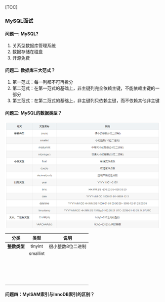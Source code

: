 [TOC]

### MySQL面试

#### 问题一: MySQL?

1.  关系型数据库管理系统
2.  数据存储在磁盘
3.  开源免费

#### 问题二: 数据库三大范式？

1.  第一范式：每一列都不可再拆分
2.  第二范式：在第一范式的基础上，非主键列完全依赖主键，不能依赖主键的一部分
3.  第三范式：在第二范式的基础上，非主键列只依赖主键，而不依赖其他非主键

#### 问题三: MySQL的数据类型？

![640](images/640.png)

|     分类     |   类型   |       说明        |
| :----------: | :------: | :---------------: |
| **整数类型** | tinyint  | 很小整数8位二进制 |
|              | smallint |                   |
|              |          |                   |
|              |          |                   |
|              |          |                   |
|              |          |                   |
|              |          |                   |
|              |          |                   |
|              |          |                   |
|              |          |                   |
|              |          |                   |
|              |          |                   |
|              |          |                   |
|              |          |                   |
|              |          |                   |
|              |          |                   |
|              |          |                   |
|              |          |                   |
|              |          |                   |

#### 问题四：MyISAM索引与InnoDB索引的区别？